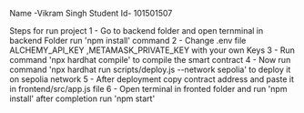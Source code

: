 Name -Vikram Singh
Student Id- 101501507

Steps for run project 
1 - Go to backend folder and open ternminal in backend Folder  run 'npm install' command
2 - Change .env file ALCHEMY_API_KEY ,METAMASK_PRIVATE_KEY with your own Keys
3 - Run command 'npx hardhat compile' to compile the smart contract
4 - Now run command  'npx hardhat run scripts/deploy.js --network sepolia' to deploy it on sepolia network
5 - After deployment copy contract address and paste it in frontend/src/app.js file 
6 - Open terminal in fronted folder and run 'npm install' after completion run 'npm start' 